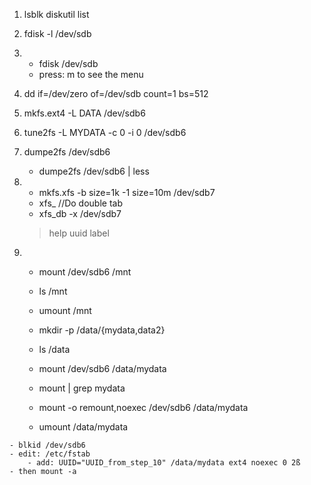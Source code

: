 <!-- Working with partitions -->
1. lsblk   <!-- For mac OS --> diskutil list
   
2. fdisk -l /dev/sdb

3. <!-- To create a new partition  -->
    - fdisk /dev/sdb
    - press: m to see the menu

4. dd if=/dev/zero of=/dev/sdb count=1 bs=512

<!-- Make a filesystem(ext4) in the created partition -->
5. mkfs.ext4 -L DATA /dev/sdb6 

6. tune2fs -L MYDATA -c 0 -i 0 /dev/sdb6

7. dumpe2fs /dev/sdb6
    - dumpe2fs /dev/sdb6 | less

8. <!-- Make xfs file system  -->
    - mkfs.xfs -b size=1k -1 size=10m /dev/sdb7
    - xfs_ //Do double tab
    - xfs_db -x /dev/sdb7
    > help
    > uuid
    > label

9. <!-- Now, Mounting the file system created above to a folder -->
    - mount /dev/sdb6 /mnt
    - ls /mnt
    - umount /mnt
    - mkdir -p /data/{mydata,data2}
    - ls /data

    - mount /dev/sdb6 /data/mydata
    - mount | grep mydata
    - mount -o remount,noexec /dev/sdb6 /data/mydata

    - umount /data/mydata

<!-- To mount these partitions when the system starts -->
    - blkid /dev/sdb6
    - edit: /etc/fstab
        - add: UUID="UUID_from_step_10" /data/mydata ext4 noexec 0 2ß
    - then mount -a    

